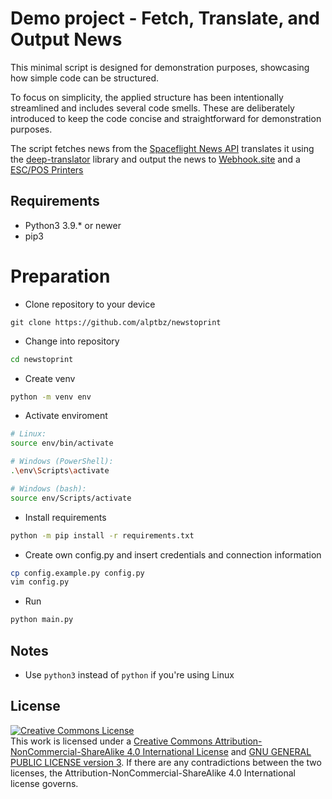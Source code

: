 # Demo project - Fetch, Translate, and Output News

This minimal script is designed for demonstration purposes, showcasing how simple code can be structured.

To focus on simplicity, the applied structure has been intentionally streamlined and includes several code smells. These are deliberately introduced to keep the code concise and straightforward for demonstration purposes.

The script fetches news from the [Spaceflight News API](https://spaceflightnewsapi.net/) translates it using the [deep-translator](https://github.com/nidhaloff/deep-translator) library and output the news to [Webhook.site](https://webhook.site) and a [ESC/POS Printers](https://github.com/python-escpos/python-escpos)

## Requirements
 - Python3 3.9.* or newer
 - pip3

# Preparation
 - Clone repository to your device
```
git clone https://github.com/alptbz/newstoprint
```

 - Change into repository
```bash
cd newstoprint
```
 - Create venv
```bash
python -m venv env
```
 - Activate enviroment
```bash
# Linux:
source env/bin/activate

# Windows (PowerShell):
.\env\Scripts\activate

# Windows (bash):
source env/Scripts/activate
```
 - Install requirements
```bash
python -m pip install -r requirements.txt
```
 - Create own config.py and insert credentials and connection information
```bash
cp config.example.py config.py
vim config.py
```
 - Run
```bash
python main.py
```
## Notes
 - Use `python3` instead of `python` if you're using Linux

## License
<a rel="license" href="http://creativecommons.org/licenses/by-nc-sa/4.0/"><img alt="Creative Commons License" style="border-width:0" src="https://i.creativecommons.org/l/by-nc-sa/4.0/88x31.png" /></a><br />This work is licensed under a <a rel="license" href="http://creativecommons.org/licenses/by-nc-sa/4.0/">Creative Commons Attribution-NonCommercial-ShareAlike 4.0 International License</a> and [GNU GENERAL PUBLIC LICENSE version 3](https://www.gnu.org/licenses/gpl-3.0.en.html). If there are any contradictions between the two licenses, the Attribution-NonCommercial-ShareAlike 4.0 International license governs. 
  
